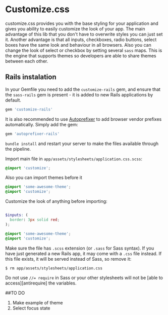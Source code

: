# Customize.css

customize.css provides you with the base styling for your application and gives you ability to easily customize the look of your app.
The main advantage of this lib that you don't have to overwrite styles you can just set it.
Another advantage is that all inputs, checkboxes, radio buttons, select boxes have the same look and behaviour in all browsers.
Also you can change the look of select or checkbox by setting several `sass` maps.
This is the engine that supports themes so developers are able to share themes between each other.

## Rails instalation

In your Gemfile you need to add the `customize-rails` gem, and ensure that the `sass-rails` gem is present - it is added to new Rails applications by default.

```ruby
gem 'customize-rails'
```

It is also recommended to use [Autoprefixer](https://github.com/ai/autoprefixer-rails)
to add browser vendor prefixes automatically. Simply add the gem:

```ruby
gem 'autoprefixer-rails'
```

`bundle install` and restart your server to make the files available through the pipeline.

Import main file in `app/assets/stylesheets/application.css.scss`:

```scss
@import 'customize';
```

Also you can import themes before it

```scss
@import 'some-awesome-theme';
@import 'customize';
```

Customize the look of anything before importing:

```scss

$inputs: (
  border: 3px solid red;
);

@import 'some-awesome-theme';
@import 'customize';
```
Make sure the file has `.scss` extension (or `.sass` for Sass syntax). If you have just generated a new Rails app,
it may come with a `.css` file instead. If this file exists, it will be served instead of Sass, so remove it:

```console
$ rm app/assets/stylesheets/application.css
```

Do not use `//= require` in Sass or your other stylesheets will not be [able to access][antirequire] the variables.

##TO DO

1. Make example of theme
2. Select focus state
